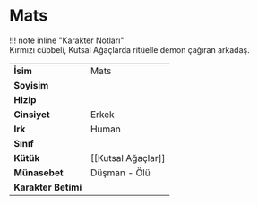 # Mats   
  
  
!!! note inline "Karakter Notları"  
	Kırmızı cübbeli, Kutsal Ağaçlarda ritüelle demon çağıran arkadaş.  
  
  
<table><tr><td><b>İsim</b></td><td>Mats</td></tr>  
<tr><td><b>Soyisim</b></td><td></td></tr>  
<tr><td><b>Hizip</b></td><td></td></tr>  
<tr><td><b>Cinsiyet</b></td><td>Erkek</td></tr>  
<tr><td><b>Irk</b></td><td>Human</td></tr>  
<tr><td><b>Sınıf</b></td><td></td></tr>  
<tr><td><b>Kütük</b></td><td>[[Kutsal Ağaçlar]]</td></tr>  
<tr><td><b>Münasebet</b></td><td>Düşman - Ölü</td></tr>  
<tr><td><b>Karakter Betimi</b></td><td></td></tr>  
</table>